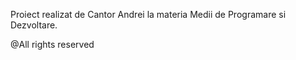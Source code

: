 Proiect realizat de Cantor Andrei la materia Medii de Programare si Dezvoltare.




@All rights reserved
